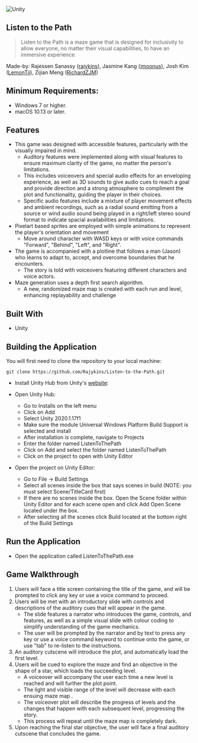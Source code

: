 ![Unity](https://img.shields.io/badge/-Unity-000?style=flat&logo=Unity)

## Listen to the Path 
> Listen to the Path is a maze game that is designed for inclusivity to allow everyone, no matter their visual capabilities, to have an immersive experience. <br/> 

Made-by: Rajessen Sanassy ([rajykins](https://github.com/Rajykins)), Jasmine Kang ([jmoonus](https://github.com/jmoonus)), Josh Kim ([LemonTii](https://github.com/LemonTii)), Zijian Meng ([RichardZJM](https://github.com/RichardZJM))

## Minimum Requirements:
 - Windows 7 or higher.
 - macOS 10.13 or later.
 
## Features
- This game was designed with accessible features, particularly with the visually impaired in mind.
	- Auditory features were implemented along with visual features to ensure maximum clarity of the game, no matter the person's limitations. 
	- This includes voiceovers and special audio effects for an enveloping experience, as well as 3D sounds to give audio cues to reach a goal and provide direction and a strong atmosphere to compliment the plot and functionality, guiding the player in their choices.
	- Specific audio features include a mixture of player movement effects and ambient recordings, such as a radial sound emitting from a source or wind audio sound being played in a right/left stereo sound format to indicate spacial availabilities and limitations. 
- Pixelart based sprites are employed with simple animations to represent the player's orientation and movement
	- Move around character with WASD keys or with voice commands "Forward", "Behind", "Left", and "Right".
- The game is accompanied with a plotline that follows a man (Jason) who learns to adapt to, accept, and overcome boundaries that he encounters.
	- The story is told with voiceovers featuring different characters and voice actors.
- Maze generation uses a depth first search algorithm. 
	- A new, randomized maze map is created with each run and level, enhancing replayability and challenge  

## Built With
* Unity         

## Building the Application

You will first need to clone the repository to your local machine:
```
git clone https://github.com/Rajykins/Listen-to-the-Path.git
```

* Install Unity Hub from Unity's [website](https://unity.com/):

* Open Unity Hub:
	* Go to Installs on the left menu
	* Click on Add
	* Select Unity 2020.1.17f1
	* Make sure the module Universal Windows Platform Build Support is selected and install
	* After installation is complete, navigate to Projects
    * Enter the folder named ListenToThePath
	* Click on Add and select the folder named ListenToThePath
	* Click on the project to open with Unity Editor

*  Open the project on Unity Editor:
	* Go to File -> Build Settings
	* Select all scenes inside the box that says scenes in build (NOTE: you must select Scene/TitleCard first)
	* If there are no scenes inside the box. Open the Scene folder within Unity Editor and for each scene open and click Add Open Scene located under the box.
	* After selecting all the scenes click Build located at the bottom right of the Build Settings

## Run the Application

* Open the application called ListenToThePath.exe

## Game Walkthrough

1. Users will face a title screen containing the title of the game, and will be prompted to click any key or use a voice command to proceed.
2. Users will be met with an introductory slide with controls and descriptions of the auditory cues that will appear in the game. 
	- The slide features a narrator who introduces the game, controls, and features, as well as a simple visual slide with colour coding to simplify understanding of the game mechanics.
	- The user will be prompted by the narrator and by text to press any key or use a voice command keyword to continue onto the game, or use "tab" to re-listen to the instructions.
3. An auditory cutscene will introduce the plot, and automatically load the first level.
4. Users will be cued to explore the maze and find an objective in the shape of a star, which loads the succeeding level.
	- A voiceover will accompany the user each time a new level is reached and will further the plot point.
	- The light and visible range of the level will decrease with each ensuing maze map .
	- The voiceover plot will describe the progress of levels and the changes that happen with each subsequent level, progressing the story.
	- This process will repeat until the maze map is completely dark. 
5. Upon reaching the final star objective, the user will face a final auditory cutscene that concludes the game. 